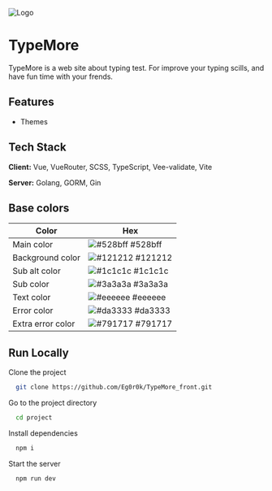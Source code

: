 
![Logo]("preview.png")


# TypeMore

TypeMore is a web site about typing test. For improve your typing scills, and have fun time with your frends. 



## Features
- Themes


## Tech Stack

**Client:** Vue, VueRouter, SCSS, TypeScript, Vee-validate, Vite

**Server:** Golang, GORM, Gin

## Base colors

| Color             | Hex                                                                |
| ----------------- | ------------------------------------------------------------------ |
| Main color | ![#528bff](https://via.placeholder.com/10/528bff?text=+) #528bff |
| Background color | ![#121212](https://via.placeholder.com/10/121212?text=+) #121212 |
| Sub alt color | ![#1c1c1c](https://via.placeholder.com/10/1c1c1c?text=+) #1c1c1c |
| Sub color | ![#3a3a3a](https://via.placeholder.com/10/3a3a3a?text=+) #3a3a3a |
| Text color | ![#eeeeee](https://via.placeholder.com/10/eeeeee?text=+) #eeeeee |
| Error color | ![#da3333](https://via.placeholder.com/10/da3333?text=+) #da3333 |
| Extra error color | ![#791717](https://via.placeholder.com/10/791717?text=+) #791717 |

## Run Locally

Clone the project

```bash
  git clone https://github.com/Eg0r0k/TypeMore_front.git
```

Go to the project directory

```bash
  cd project
```

Install dependencies

```bash
  npm i
```

Start the server

```bash
  npm run dev
```

